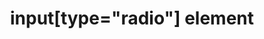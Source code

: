 ---
{
  "title": "input[type=\"radio\"] element",
  "description": "The html radio input",
  "category": "html",
  "keywords": [
    "input[type=\"radio\"] element"
  ],
  "last_test_date": "2019-08-21",
  "test_results_url": "https://a11ysupport.io/tech/html/input(type-radio)_element",
  "test_url": "https://a11ysupport.io/tech/html/input(type-radio)_element",
  "stats": {
    "dragon_win": {
      "chrome": {
        "76": "a"
      }
    },
    "jaws": {
      "chrome": {
        "76": "a"
      },
      "ie": {
        "11": "a"
      },
      "firefox": {
        "68": "a"
      }
    },
    "narrator": {
      "edge": {
        "44": "a"
      }
    },
    "nvda": {
      "chrome": {
        "76": "a"
      },
      "firefox": {
        "68": "a"
      }
    },
    "orca": {
      "firefox": {
        "69": "a"
      }
    },
    "talkback": {
      "and_chr": {
        "76": "a"
      }
    },
    "va_and": {
      "and_chr": {
        "77": "a"
      }
    },
    "vo_ios": {
      "ios_saf": {
        "12.3.1": "a"
      }
    },
    "vo_macos": {
      "safari": {
        "12.1.2": "a"
      }
    },
    "vc_macos": {
      "safari": {
        "13.0.2": "a"
      }
    },
    "vc_ios": {
      "ios_saf": {
        "13.0": "a"
      }
    },
    "wsr": {
      "edge": {
        "44": "a"
      },
      "chrome": {
        "77": "a"
      }
    }
  },
  "links": {
    "WHATWG HTML spec for input[type=\"radio\"]": "https://html.spec.whatwg.org/multipage/input.html#radio-button-state-(type=radio)",
    "HTML AAM for the input[type=\"radio\"]": "https://w3c.github.io/html-aam/#el-input-radio"
  }
}
---